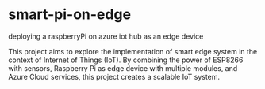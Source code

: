 # smart-pi-on-edge
deploying a raspberryPi on azure iot hub as an edge device

This project aims to explore the implementation of smart edge system in the context of Internet of Things (IoT). By combining the power of ESP8266 with sensors, Raspberry Pi as edge device with multiple modules, and Azure Cloud services, this project creates a scalable IoT system.
